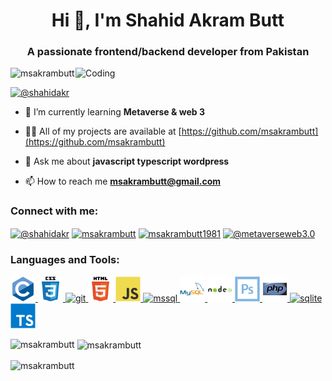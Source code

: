 <h1 align="center">Hi 👋, I'm Shahid Akram Butt</h1>
<h3 align="center">A passionate frontend/backend developer from Pakistan</h3>
<img align="right" alt="Coding" width="400" src="https://www.hashtrust.in/wp-content/uploads/2022/02/2021-11-1423_19_120000.gif">


<p align="left"> <img src="https://komarev.com/ghpvc/?username=msakrambutt&label=Profile%20views&color=0e75b6&style=flat" alt="msakrambutt" /> </p>

<p align="left"> <a href="https://twitter.com/@shahidakr" target="blank"><img src="https://img.shields.io/twitter/follow/@shahidakr?logo=twitter&style=for-the-badge" alt="@shahidakr" /></a> </p>

- 🌱 I’m currently learning **Metaverse & web 3**

- 👨‍💻 All of my projects are available at [https://github.com/msakrambutt](https://github.com/msakrambutt)

- 💬 Ask me about **javascript typescript wordpress**

- 📫 How to reach me **msakrambutt@gmail.com**

<h3 align="left">Connect with me:</h3>
<p align="left">
<a href="https://twitter.com/@shahidakr" target="blank"><img align="center" src="https://raw.githubusercontent.com/rahuldkjain/github-profile-readme-generator/master/src/images/icons/Social/twitter.svg" alt="@shahidakr" height="30" width="40" /></a>
<a href="https://fb.com/msakrambutt" target="blank"><img align="center" src="https://raw.githubusercontent.com/rahuldkjain/github-profile-readme-generator/master/src/images/icons/Social/facebook.svg" alt="msakrambutt" height="30" width="40" /></a>
<a href="https://instagram.com/msakrambutt1981" target="blank"><img align="center" src="https://raw.githubusercontent.com/rahuldkjain/github-profile-readme-generator/master/src/images/icons/Social/instagram.svg" alt="msakrambutt1981" height="30" width="40" /></a>
<a href="https://www.youtube.com/c/@metaverseweb3.0" target="blank"><img align="center" src="https://raw.githubusercontent.com/rahuldkjain/github-profile-readme-generator/master/src/images/icons/Social/youtube.svg" alt="@metaverseweb3.0" height="30" width="40" /></a>
</p>

<h3 align="left">Languages and Tools:</h3>
<p align="left"> <a href="https://www.cprogramming.com/" target="_blank" rel="noreferrer"> <img src="https://raw.githubusercontent.com/devicons/devicon/master/icons/c/c-original.svg" alt="c" width="40" height="40"/> </a> <a href="https://www.w3schools.com/css/" target="_blank" rel="noreferrer"> <img src="https://raw.githubusercontent.com/devicons/devicon/master/icons/css3/css3-original-wordmark.svg" alt="css3" width="40" height="40"/> </a> <a href="https://git-scm.com/" target="_blank" rel="noreferrer"> <img src="https://www.vectorlogo.zone/logos/git-scm/git-scm-icon.svg" alt="git" width="40" height="40"/> </a> <a href="https://www.w3.org/html/" target="_blank" rel="noreferrer"> <img src="https://raw.githubusercontent.com/devicons/devicon/master/icons/html5/html5-original-wordmark.svg" alt="html5" width="40" height="40"/> </a> <a href="https://developer.mozilla.org/en-US/docs/Web/JavaScript" target="_blank" rel="noreferrer"> <img src="https://raw.githubusercontent.com/devicons/devicon/master/icons/javascript/javascript-original.svg" alt="javascript" width="40" height="40"/> </a> <a href="https://www.microsoft.com/en-us/sql-server" target="_blank" rel="noreferrer"> <img src="https://www.svgrepo.com/show/303229/microsoft-sql-server-logo.svg" alt="mssql" width="40" height="40"/> </a> <a href="https://www.mysql.com/" target="_blank" rel="noreferrer"> <img src="https://raw.githubusercontent.com/devicons/devicon/master/icons/mysql/mysql-original-wordmark.svg" alt="mysql" width="40" height="40"/> </a> <a href="https://nodejs.org" target="_blank" rel="noreferrer"> <img src="https://raw.githubusercontent.com/devicons/devicon/master/icons/nodejs/nodejs-original-wordmark.svg" alt="nodejs" width="40" height="40"/> </a> <a href="https://www.photoshop.com/en" target="_blank" rel="noreferrer"> <img src="https://raw.githubusercontent.com/devicons/devicon/master/icons/photoshop/photoshop-line.svg" alt="photoshop" width="40" height="40"/> </a> <a href="https://www.php.net" target="_blank" rel="noreferrer"> <img src="https://raw.githubusercontent.com/devicons/devicon/master/icons/php/php-original.svg" alt="php" width="40" height="40"/> </a> <a href="https://www.sqlite.org/" target="_blank" rel="noreferrer"> <img src="https://www.vectorlogo.zone/logos/sqlite/sqlite-icon.svg" alt="sqlite" width="40" height="40"/> </a> <a href="https://www.typescriptlang.org/" target="_blank" rel="noreferrer"> <img src="https://raw.githubusercontent.com/devicons/devicon/master/icons/typescript/typescript-original.svg" alt="typescript" width="40" height="40"/> </a> </p>

<p><img align="left" src="https://github-readme-stats.vercel.app/api/top-langs?username=msakrambutt&show_icons=true&locale=en&layout=compact" alt="msakrambutt" /></p>

<p>&nbsp;<img align="center" src="https://github-readme-stats.vercel.app/api?username=msakrambutt&show_icons=true&locale=en" alt="msakrambutt" /></p>

<p><img align="center" src="https://github-readme-streak-stats.herokuapp.com/?user=msakrambutt&" alt="msakrambutt" /></p>
